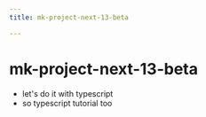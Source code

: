 ```yaml
---
title: mk-project-next-13-beta

---
```


# mk-project-next-13-beta

- let's do it with typescript
- so typescript tutorial too
